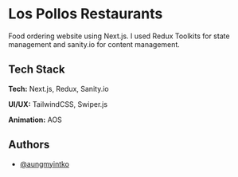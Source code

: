 # Los Pollos Restaurants

Food ordering website using Next.js. I used Redux Toolkits for state management and sanity.io for content management.

## Tech Stack

**Tech:** Next.js, Redux, Sanity.io

**UI/UX:** TailwindCSS, Swiper.js

**Animation:** AOS

## Authors

- [@aungmyintko](https://github.com/aung-myint-ko)
